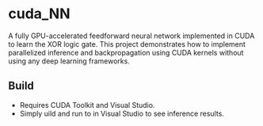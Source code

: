 # cuda_NN

A fully GPU-accelerated feedforward neural network implemented in CUDA to learn the XOR logic gate. This project demonstrates how to implement parallelized inference and backpropagation using CUDA kernels without using any deep learning frameworks.

## Build

- Requires CUDA Toolkit and Visual Studio.
- Simply uild and run to in Visual Studio to see inference results.
